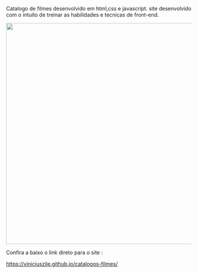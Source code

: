 Catalogo de filmes desenvolvido em html,css e javascript. site desenvolvido com o intuito de treinar as habilidades e tecnicas de front-end.

<img src="https://github.com/viniciuszile/catalogos-filmes/blob/main/video.gif?raw=true" width="600px">


Confira a baixo o link direto para o site :

https://viniciuszile.github.io/catalogos-filmes/
